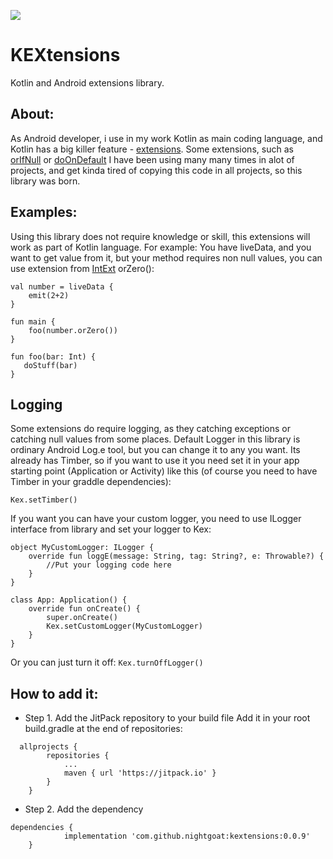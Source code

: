 [![](https://jitpack.io/v/NightGoat/KEXtensions.svg)](https://jitpack.io/#NightGoat/KEXtensions)
# KEXtensions
Kotlin and Android extensions library.

## About:
As Android developer, i use in my work Kotlin as main coding language, and Kotlin has a big killer feature - [extensions](https://kotlinlang.org/docs/extensions.html). Some extensions, such as [orIfNull](https://github.com/NightGoat/KEXtensions/blob/master/KEXtensions/src/main/java/ru/nightgoat/kextensions/OtherExt.kt) or [doOnDefault](https://github.com/NightGoat/KEXtensions/blob/master/KEXtensions/src/main/java/ru/nightgoat/kextensions/HighOrderFunctions.kt) I have been using many many times in alot of projects, and get kinda tired of copying this code in all projects, so this library was born.

## Examples:
Using this library does not require knowledge or skill, this extensions will work as part of Kotlin language. For example:
You have liveData, and you want to get value from it, but your method requires non null values, you can use extension from [IntExt](https://github.com/NightGoat/KEXtensions/blob/master/KEXtensions/src/main/java/ru/nightgoat/kextensions/IntExt.kt) orZero():
```
val number = liveData {
	emit(2+2)
}

fun main {
    foo(number.orZero())
}

fun foo(bar: Int) {
   doStuff(bar)
}
```

## Logging
Some extensions do require logging, as they catching exceptions or catching null values from some places. Default Logger in this library is ordinary Android Log.e tool, but you can change it to any you want. Its already has Timber, so if you want to use it you need set it in your app starting point (Application or Activity) like this (of course you need to have Timber in your graddle dependencies):
```
Kex.setTimber()
```
If you want you can have your custom logger, you need to use ILogger interface from library and set your logger to Kex:
```
object MyCustomLogger: ILogger {
    override fun loggE(message: String, tag: String?, e: Throwable?) {
        //Put your logging code here
    }
}

class App: Application() {
    override fun onCreate() {
        super.onCreate()
        Kex.setCustomLogger(MyCustomLogger)
    }
}
```
Or you can just turn it off: 
`Kex.turnOffLogger()`

## How to add it:
* Step 1. Add the JitPack repository to your build file
Add it in your root build.gradle at the end of repositories:
```
  allprojects {
		repositories {
			...
			maven { url 'https://jitpack.io' }
		}
	}
```
* Step 2. Add the dependency
```
dependencies {
	        implementation 'com.github.nightgoat:kextensions:0.0.9'
	}
```
